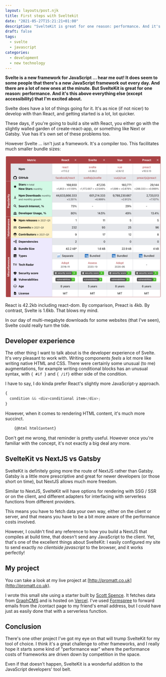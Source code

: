 ```yaml
---
layout: layouts/post.njk
title: First steps with Sveltekit
date: "2021-05-27T15:21:21+01:00"
description: "SvelteKit is great for one reason: performance. And it's this above everything else (except accessibility) that I'm excited about."
draft: false
tags:
  - svelte
  - javascript
categories:
  - development
  - new technology
---
```


**Svelte is a new framework for JavaScript ... hear me out! It does seem to some people that there's a new JavaScript framework out every day. And there are a lot of new ones at the minute. But SvelteKit is great for one reason: performance. And it's this above everything else (except accessibility) that I'm excited about.**

Svelte does have a lot of things going for it. It's as nice (if not nicer) to develop with than React, and getting started is a lot, lot quicker.

These days, if you're going to build a site with React, you either go with the slightly walled garden of create-react-app, or something like Next or Gatsby. Vue has it's own set of these problems too.

However Svelte ... isn't just a framework. It's a compiler too. This facilitates much smaller bundle sizes:

![Here's a comparison of some common JS frameworks](/img/moviano-jsframeworkcomparison.png "Chart showing popular JS frameworks as of today: React is hugely popular, but also much larger in size than others. Svelte has the smallest bundle size.")

React is 42.2kb including react-dom. By comparison, Preact is 4kb. By contrast, Svelte is 1.6kb. That blows my mind.

In our day of multi-megabyte downloads for some websites (that I've seen), Svelte could really turn the tide.

## Developer experience

The other thing I want to talk about is the developer experience of Svelte. It's very pleasant to work with. Writing components _feels_ a lot more like writing native HTML and CSS. There were certainly some unusual (to me) augmentations, for example writing conditional blocks has an unusual syntax, with `{ #if }` and `{ /if}` either side of the condition.

I have to say, I do kinda prefer React's slightly more JavaScript-y approach.

```javascript
{
  condition && <div>conditional item</div>;
}
```

However, when it comes to rendering HTML content, it's much more succinct.

```javascript
    {@html htmlContent}
```

Don't get me wrong, that reminder is pretty useful. However once you're familiar with the concept, it's not exactly a big deal any more.

## SvelteKit vs NextJS vs Gatsby

SvelteKit is definitely going more the route of NextJS rather than Gatsby. Gatsby is a little more prescriptive and great for newer developers (or those short on time), but NextJS allows much more freedom.

Similar to NextJS, SvelteKit will have options for rendering with SSG / SSR or on the client, and different adapters for interfacing with serverless functions from different providers.

This means you have to fetch data your own way, either on the client or server, and that means you have to be a bit more aware of the performance costs involved.

However, I couldn't find any reference to how you build a NextJS that compiles at build time, that doesn't send any JavaScript to the client. Yet, that's one of the excellent things about SvelteKit: I easily configured my site to send exactly _no clientside javascript_ to the browser, and it works perfectly!

## My project

You can take a look at my live project at [http://promatt.co.uk](http://promatt.co.uk).

I wrote this small site using a starter built by [Scott Spence](https://scottspence.com/2021/05/06/graphcms-svelte-strter/). It fetches data from [GraphCMS](http://graphcms.com) and is hosted on [Vercel](http://vercel.com). I've used [Formspree](http://formspree.io) to forward emails from the /contact page to my friend's email address, but I could have just as easily done that with a serverless function.

## Conclusion

There's one other project I've got my eye on that will trump SvelteKit for my tool of choice. I think it's a great challenge to other frameworks, and I really hope it starts some kind of "performance war" where the performance costs of frameworks are driven down by competition in the space.

Even if that doesn't happen, SvelteKit is a wonderful addition to the JavaScript developers' tool belt.
